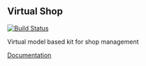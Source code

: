 Virtual Shop
---
[![Build Status](https://travis-ci.org/kosuha606/html-uni-parser.svg?branch=master)](https://travis-ci.org/kosuha606/virtual-shop)

Virtual model based kit for shop management

[Documentation](https://docs.kosuha606.ru/en/2-virtualmodel/3-virtualadmin/1-virtualshop)
